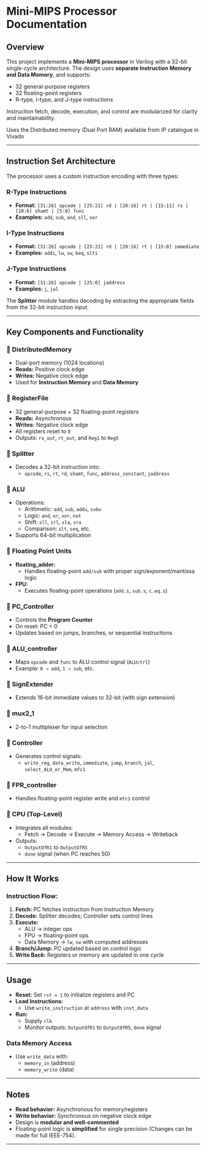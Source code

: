 # Mini-MIPS Processor Documentation

## Overview

This project implements a **Mini-MIPS processor** in Verilog with a 32-bit single-cycle architecture. The design uses **separate Instruction Memory and Data Memory**, and supports:

- 32 general-purpose registers
- 32 floating-point registers
- R-type, I-type, and J-type instructions

Instruction fetch, decode, execution, and control are modularized for clarity and maintainability.

Uses the Distributed memory (Dual Port RAM) available from IP catalogue in Vivado

---

## Instruction Set Architecture

The processor uses a custom instruction encoding with three types:

### R-Type Instructions
- **Format:** `[31:26] opcode | [25:21] rd | [20:16] rt | [15:11] rs | [10:6] shamt | [5:0] func`
- **Examples:** `add`, `sub`, `and`, `sll`, `xor`

### I-Type Instructions
- **Format:** `[31:26] opcode | [25:21] rd | [20:16] rt | [15:0] immediate`
- **Examples:** `addi`, `lw`, `sw`, `beq`, `slti`

### J-Type Instructions
- **Format:** `[31:26] opcode | [25:0] jaddress`
- **Examples:** `j`, `jal`

The **Splitter** module handles decoding by extracting the appropriate fields from the 32-bit instruction input.

---

## Key Components and Functionality

### 🔹 DistributedMemory
- Dual-port memory (1024 locations)
- **Reads:** Positive clock edge
- **Writes:** Negative clock edge
- Used for **Instruction Memory** and **Data Memory**

### 🔹 RegisterFile
- 32 general-purpose + 32 floating-point registers
- **Reads:** Asynchronous
- **Writes:** Negative clock edge
- All registers reset to `0`
- Outputs: `rs_out`, `rt_out`, and `Reg1` to `Reg5`

### 🔹 Splitter
- Decodes a 32-bit instruction into:
  - `opcode`, `rs`, `rt`, `rd`, `shamt`, `func`, `address_constant`, `jaddress`

### 🔹 ALU
- Operations:
  - Arithmetic: `add`, `sub`, `addu`, `subu`
  - Logic: `and`, `or`, `xor`, `not`
  - Shift: `sll`, `srl`, `sla`, `sra`
  - Comparison: `slt`, `seq`, etc.
- Supports 64-bit multiplication

### 🔹 Floating Point Units
- **floating_adder:**
  - Handles floating-point `add/sub` with proper sign/exponent/mantissa logic
- **FPU:**
  - Executes floating-point operations (`add.s`, `sub.s`, `c.eq.s`)

### 🔹 PC_Controller
- Controls the **Program Counter**
- On reset: PC = 0
- Updates based on jumps, branches, or sequential instructions

### 🔹 ALU_controller
- Maps `opcode` and `func` to ALU control signal (`ALUctrl`)
- Example: `0 → add`, `1 → sub`, etc.

### 🔹 SignExtender
- Extends 16-bit immediate values to 32-bit (with sign extension)

### 🔹 mux2_1
- 2-to-1 multiplexer for input selection

### 🔹 Controller
- Generates control signals:
  - `write_reg`, `data_write`, `immediate`, `jump`, `branch`, `jal`, `select_ALU_or_Mem`, `mfc1`

### 🔹 FPR_controller
- Handles floating-point register write and `mtc1` control

### 🔹 CPU (Top-Level)
- Integrates all modules:
  - Fetch → Decode → Execute → Memory Access → Writeback
- Outputs:
  - `OutputOfR1` to `OutputOfR5`
  - `done` signal (when PC reaches 50)

---

## How It Works

###  Instruction Flow:
1. **Fetch:** PC fetches instruction from Instruction Memory
2. **Decode:** Splitter decodes; Controller sets control lines
3. **Execute:**
   - ALU → integer ops
   - FPU → floating-point ops
   - Data Memory → `lw`, `sw` with computed addresses
4. **Branch/Jump:** PC updated based on control logic
5. **Write Back:** Registers or memory are updated in one cycle

---

## Usage

- **Reset:** Set `rst = 1` to initialize registers and PC
- **Load Instructions:**
  - Use `write_instruction` at `address` with `inst_data`
- **Run:**
  - Supply `clk`
  - Monitor outputs: `OutputOfR1` to `OutputOfR5`, `done` signal

###  Data Memory Access
- Use `write_data` with:
  - `memory_in` (address)
  - `memory_write` (data)

---

## Notes

- **Read behavior:** Asynchronous for memory/registers
- **Write behavior:** Synchronous on negative clock edge
- Design is **modular and well-commented**
- Floating-point logic is **simplified** for single precision  (Changes can be made for full IEEE-754).

---

